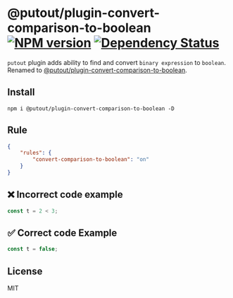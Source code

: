 # @putout/plugin-convert-comparison-to-boolean [![NPM version][NPMIMGURL]][NPMURL] [![Dependency Status][DependencyStatusIMGURL]][DependencyStatusURL]

[NPMIMGURL]: https://img.shields.io/npm/v/@putout/plugin-convert-comparison-to-boolean.svg?style=flat&longCache=true
[NPMURL]: https://npmjs.org/package/@putout/plugin-convert-comparison-to-boolean"npm"
[DependencyStatusURL]: https://david-dm.org/coderaiser/putout?path=packages/plugin-convert-comparison-to-boolean
[DependencyStatusIMGURL]: https://david-dm.org/coderaiser/putout.svg?path=packages/plugin-convert-comparison-to-boolean

`putout` plugin adds ability to find and convert `binary expression` to `boolean`. Renamed to [@putout/plugin-convert-comparison-to-boolean](https://www.npmjs.com/package/@putout/plugin-convert-comparison-to-boolean).

## Install

```
npm i @putout/plugin-convert-comparison-to-boolean -D
```

## Rule

```json
{
    "rules": {
        "convert-comparison-to-boolean": "on"
    }
}
```

## ❌ Incorrect code example

```js
const t = 2 < 3;
```

## ✅ Correct code Example

```js
const t = false;
```

## License

MIT
